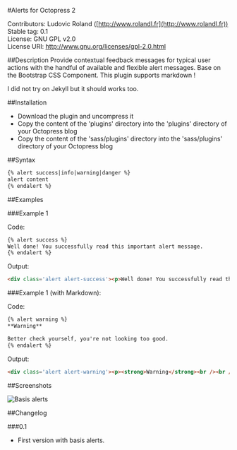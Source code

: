 #Alerts for Octopress 2

Contributors: Ludovic Roland ([http://www.rolandl.fr](http://www.rolandl.fr))<br/>
Stable tag: 0.1<br/>
License: GNU GPL v2.0<br/>
License URI: http://www.gnu.org/licenses/gpl-2.0.html

##Description
Provide contextual feedback messages for typical user actions with the handful of available and flexible alert messages. Base on the Bootstrap CSS Component. This plugin supports markdown !

I did not try on Jekyll but it should works too.

##Installation

* Download the plugin and uncompress it
* Copy the content of the 'plugins' directory into the 'plugins' directory of your Octopress blog
* Copy the content of the 'sass/plugins' directory into the 'sass/plugins' directory of your Octopress blog

##Syntax

```md
{% alert success|info|warning|danger %}
alert content
{% endalert %}
```

##Examples

###Example 1

Code:
```md
{% alert success %}
Well done! You successfully read this important alert message. 
{% endalert %}
```

Output:
```html
<div class='alert alert-success'><p>Well done! You successfully read this important alert message.</p></div>
```

###Example 1 (with Markdown):

Code:
```md
{% alert warning %}
**Warning**

Better check yourself, you're not looking too good.
{% endalert %}
```

Output:
```html
<div class='alert alert-warning'><p><strong>Warning</strong><br /><br />Better check yourself, you're not looking too good.</p></div>
```

##Screenshots

![Basis alerts](https://raw.github.com/ludovicroland/alerts-octopress/master/screenshot1.jpg)

##Changelog

###0.1

* First version with basis alerts.
